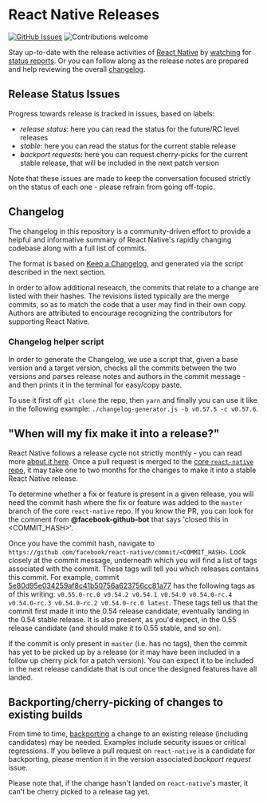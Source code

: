 # React Native Releases

[![GitHub Issues](https://img.shields.io/github/issues/react-native-community/react-native-releases.svg)](https://github.com/react-native-community/react-native-releases/issues) ![Contributions welcome](https://img.shields.io/badge/contributions-welcome-orange.svg)

Stay up-to-date with the release activities of [React Native](https://github.com/facebook/react-native/) by [watching](https://github.com/react-native-community/react-native-releases/subscription) for [status reports](https://github.com/react-native-community/react-native-releases/issues?q=is%3Aopen+is%3Aissue+label%3A%22release+status%22). Or you can follow along as the release notes are prepared and help reviewing the overall [changelog](https://github.com/react-native-community/react-native-releases/blob/master/CHANGELOG.md).

## Release Status Issues

Progress towards release is tracked in issues, based on labels:

- _release status_: here you can read the status for the future/RC level releases
- _stable_: here you can read the status for the current stable release
- _backport requests_: here you can request cherry-picks for the current stable release, that will be included in the next patch version

Note that these issues are made to keep the conversation focused strictly on the status of each one - please refrain from going off-topic.

## Changelog

The changelog in this repository is a community-driven effort to provide a helpful and informative summary of React Native's rapidly changing codebase along with a full list of commits.

The format is based on [Keep a Changelog](http://keepachangelog.com/en/1.0.0/), and generated via the script described in the next section.

In order to allow additional research, the commits that relate to a change are listed with their hashes. The revisions listed typically are the merge commits, so as to match the code that a user may find in their own copy. Authors are attributed to encourage recognizing the contributors for supporting React Native.

### Changelog helper script

In order to generate the Changelog, we use a script that, given a base version and a target version, checks all the commits between the two versions and parses release notes and authors in the commit message - and then prints it in the terminal for easy/copy paste.

To use it first off `git clone` the repo, then `yarn` and finally you can use it like in the following example: `./changelog-generator.js -b v0.57.5 -c v0.57.6`.

## "When will my fix make it into a release?"

React Native follows a release cycle not strictly monthly - you can read more [about it here](https://github.com/react-native-community/discussions-and-proposals/issues/17). Once a pull request is merged to the [core `react-native` repo](https://github.com/facebook/react-native), it may take one to two months for the changes to make it into a stable React Native release.

To determine whether a fix or feature is present in a given release, you will need the commit hash where the fix or feature was added to the `master` branch of the core `react-native` repo. If you know the PR, you can look for the comment from **@facebook-github-bot** that says 'closed this in <COMMIT_HASH>'.

Once you have the commit hash, navigate to `https://github.com/facebook/react-native/commit/<COMMIT_HASH>`. Look closely at the commit message, underneath which you will find a list of tags associated with the commit. These tags will tell you which releases contains this commit. For example, commit [5e80d95e034259af8c41b50756a623756cc81a77](https://github.com/facebook/react-native/commit/5e80d95e034259af8c41b50756a623756cc81a77) has the following tags as of this writing: `v0.55.0-rc.0 v0.54.2 v0.54.1 v0.54.0 v0.54.0-rc.4 v0.54.0-rc.3 v0.54.0-rc.2 v0.54.0-rc.0 latest`. These tags tell us that the commit first made it into the 0.54 release candidate, eventually landing in the 0.54 stable release. It is also present, as you'd expect, in the 0.55 release candidate (and should make it to 0.55 stable, and so on).

If the commit is only present in `master` (i.e. has no tags), then the commit has yet to be picked up by a release (or it may have been included in a follow up cherry pick for a patch version). You can expect it to be included in the next release candidate that is cut once the designed features have all landed.

## Backporting/cherry-picking of changes to existing builds

From time to time, [backporting](https://en.wikipedia.org/wiki/Backporting) a change to an existing release (including candidates) may be needed. Examples include security issues or critical regressions. If you believe a pull request on `react-native` is a candidate for backporting, please mention it in the version associated _backport request_ issue.

Please note that, if the change hasn't landed on `react-native`'s master, it can't be cherry picked to a release tag yet.
